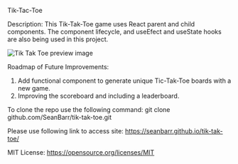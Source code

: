 Tik-Tac-Toe 

Description: 
This Tik-Tak-Toe game uses React parent and child components. 
The component lifecycle, and useEfect and useState hooks are also being used in this project.

![Tik Tak Toe preview image](https://github.com/SeanBarr/tik-tak-toe/blob/main/image/preview.png?raw=true)

Roadmap of Future Improvements:
1. Add functional component to generate unique Tic-Tak-Toe boards with a new game. 
2. Improving the scoreboard and including a leaderboard. 

To clone the repo use the following command: 
git clone github.com/SeanBarr/tik-tak-toe.git

Please use following link to access site: https://seanbarr.github.io/tik-tak-toe/

MIT License: https://opensource.org/licenses/MIT
